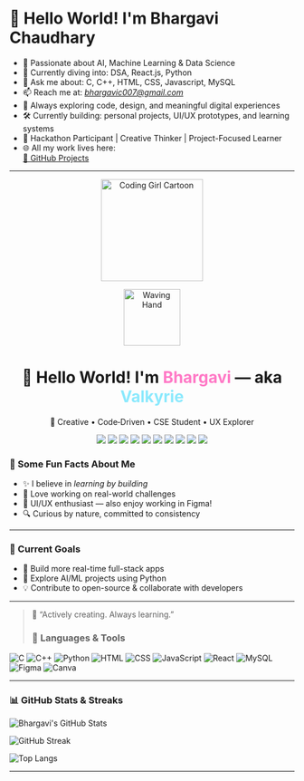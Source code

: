 # 👋 Hello World! I'm Bhargavi Chaudhary

- 👀 Passionate about AI, Machine Learning & Data Science  
- 🌱 Currently diving into: DSA, React.js, Python  
- 💬 Ask me about: C, C++, HTML, CSS, Javascript, MySQL 
- 📫 Reach me at: *bhargavic007@gmail.com*  
- 🧠 Always exploring code, design, and meaningful digital experiences  
- 🛠 Currently building: personal projects, UI/UX prototypes, and learning systems  
- 🎯 Hackathon Participant | Creative Thinker | Project-Focused Learner  
- 🌐 All my work lives here:  
  [📁 GitHub Projects](https://github.com/BhargaviChaudhary)

---
<!-- 🖤 Dark Theme Coding Girl with Waving Hand + Language Banner -->
<p align="center">
  <img src="https://cdn.dribbble.com/users/14268/screenshots/6775867/coding_dark.gif" width="180" alt="Coding Girl Cartoon" />
</p>

<p align="center">
  <img src="https://media.giphy.com/media/IzfOfBQ78bzWU/giphy.gif" width="100" alt="Waving Hand" />
</p>

<h1 align="center">
  👋 Hello World! I'm <span style="color:#ff79c6;">Bhargavi</span> — aka <span style="color:#8be9fd;">Valkyrie</span>
</h1>

<p align="center">
  🚀 Creative • Code‑Driven • CSE Student • UX Explorer
</p>

<p align="center">
  <img src="https://img.shields.io/badge/C-00599C?style=for-the-badge&logo=c&logoColor=white" />
  <img src="https://img.shields.io/badge/C++-00599C?style=for-the-badge&logo=cplusplus&logoColor=white" />
  <img src="https://img.shields.io/badge/Python-3776AB?style=for-the-badge&logo=python&logoColor=white" />
  <img src="https://img.shields.io/badge/HTML5-E34F26?style=for-the-badge&logo=html5&logoColor=white" />
  <img src="https://img.shields.io/badge/CSS3-1572B6?style=for-the-badge&logo=css3&logoColor=white" />
  <img src="https://img.shields.io/badge/JavaScript-F7DF1E?style=for-the-badge&logo=javascript&logoColor=black" />
  <img src="https://img.shields.io/badge/React-20232A?style=for-the-badge&logo=react&logoColor=61DAFB" />
  <img src="https://img.shields.io/badge/Figma-F24E1E?style=for-the-badge&logo=figma&logoColor=white" />
  <img src="https://img.shields.io/badge/Canva-00C4CC?style=for-the-badge&logo=canva&logoColor=white" />
  <img src="https://img.shields.io/badge/MySQL-00758F?style=for-the-badge&logo=mysql&logoColor=white" />
</p>

### 📌 Some Fun Facts About Me
- ✨ I believe in *learning by building*
- 🧩 Love working on real-world challenges
- 🎨 UI/UX enthusiast — also enjoy working in Figma!
- 🔍 Curious by nature, committed to consistency

---

### 🚀 Current Goals
- 🔧 Build more real-time full-stack apps  
- 🧪 Explore AI/ML projects using Python  
- 💡 Contribute to open-source & collaborate with developers  

---

> 💬 “Actively creating. Always learning.”
> ### 🧰 Languages & Tools

![C](https://img.shields.io/badge/C-00599C?style=for-the-badge&logo=c&logoColor=white)
![C++](https://img.shields.io/badge/C++-00599C?style=for-the-badge&logo=cplusplus&logoColor=white)
![Python](https://img.shields.io/badge/Python-3776AB?style=for-the-badge&logo=python&logoColor=white)
![HTML](https://img.shields.io/badge/HTML5-E34F26?style=for-the-badge&logo=html5&logoColor=white)
![CSS](https://img.shields.io/badge/CSS3-1572B6?style=for-the-badge&logo=css3&logoColor=white)
![JavaScript](https://img.shields.io/badge/JavaScript-F7DF1E?style=for-the-badge&logo=javascript&logoColor=black)
![React](https://img.shields.io/badge/React-20232A?style=for-the-badge&logo=react&logoColor=61DAFB)
![MySQL](https://img.shields.io/badge/MySQL-00758F?style=for-the-badge&logo=mysql&logoColor=white)
![Figma](https://img.shields.io/badge/Figma-F24E1E?style=for-the-badge&logo=figma&logoColor=white)
![Canva](https://img.shields.io/badge/Canva-00C4CC?style=for-the-badge&logo=canva&logoColor=white)

---

### 📊 GitHub Stats & Streaks

![Bhargavi's GitHub Stats](https://github-readme-stats.vercel.app/api?username=BhargaviChaudhary&show_icons=true&theme=tokyonight&hide=issues&count_private=true)

![GitHub Streak](https://streak-stats.demolab.com/?user=BhargaviChaudhary&theme=tokyonight)

![Top Langs](https://github-readme-stats.vercel.app/api/top-langs/?username=BhargaviChaudhary&layout=compact&theme=tokyonight)

---
